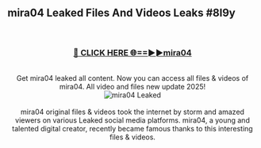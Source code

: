 ## mira04 Leaked Files And Videos Leaks #8l9y
<br>
<div align="center">
<h3><a href="https://watchclip.my.id/mira04" rel="nofollow">🔴 CLICK HERE 🌐==►►mira04</a></h3>
<br>
Get mira04 leaked all content. Now you can access all files & videos of mira04. All video and files new update 2025!
<br>
<a href="https://watchclip.my.id/mira04" rel="nofollow" data-target="animated-image.originalLink"><img src="https://i.ibb.co.com/WyWwxjT/player-gif2.gif" alt="mira04 Leaked" style="max-width: 100%; display: inline-block;" data-target="animated-image.originalImage"></a>
<br><br>
mira04 original files & videos took the internet by storm and amazed viewers on various Leaked social media platforms. mira04, a young and talented digital creator, recently became famous thanks to this interesting files & videos.
</div>
<br>